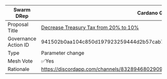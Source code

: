 |Swarm DRep|Cardano Governance Actions|
|----------------|---------------------------|
|Proposal Title|[Decrease Treasury Tax from 20% to 10%](https://adastat.net/governances/941502b0aa104c850d197923259444d2b57cab7af18b63143775465aaacc84f500)|
|Governance Action ID|941502b0aa104c850d197923259444d2b57cab7af18b63143775465aaacc84f500|
|Type|Parameter change|
|Mesh Vote|✅Yes|
|Rationale|https://discordapp.com/channels/832894680290951179/1339609986225016892/1339610237451239424 |
